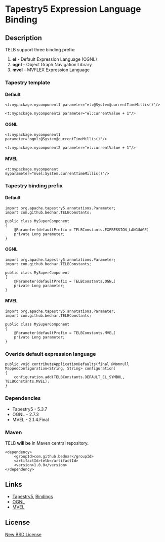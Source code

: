 # Tapestry5 Expression Language Binding

## Description

TELB support three binding prefix:

1. __el__ - Default Expression Language (OGNL)
2. __ognl__ - Object Graph Navigation Library
3. __mvel__ - MVFLEX Expression Language

### Tapestry template

#### Default

    <t:mypackage.mycomponent1 parameter="el:@System@currentTimeMillis()"/>
    
    <t:mypackage.mycomponent2 parameter="el:currentValue + 1"/>
    
#### OGNL

    <t:mypackage.mycomponent1 parameter="ognl:@System@currentTimeMillis()"/>
    
    <t:mypackage.mycomponent2 parameter="el:currentValue + 1"/>
    
#### MVEL

    <t:mypackage.mycomponent myparameter="mvel:System.currentTimeMillis()"/>
    
### Tapestry binding prefix

#### Default

    import org.apache.tapestry5.annotations.Parameter;
    import com.github.bednar.TELBConstants;

    public class MySuperComponent
    {
        @Parameter(defaultPrefix = TELBConstants.EXPRESSION_LANGUAGE)
        private Long parameter;
    }
    
#### OGNL

    import org.apache.tapestry5.annotations.Parameter;
    import com.github.bednar.TELBConstants;

    public class MySuperComponent
    {
        @Parameter(defaultPrefix = TELBConstants.OGNL)
        private Long parameter;
    }
    
#### MVEL

    import org.apache.tapestry5.annotations.Parameter;
    import com.github.bednar.TELBConstants;

    public class MySuperComponent
    {
        @Parameter(defaultPrefix = TELBConstants.MVEL)
        private Long parameter;
    }
    
### Overide default expression language

    public void contributeApplicationDefaults(final @Nonnull MappedConfiguration<String, String> configuration)
    {
        configuration.add(TELBConstants.DEFAULT_EL_SYMBOL, TELBConstants.MVEL);
    }

### Dependencies

 - Tapestry5 - 5.3.7
 - OGNL - 2.7.3
 - MVEL - 2.1.4.Final

### Maven

TELB __will be__ in Maven central repository.

    <dependency>
        <groupId>com.github.bednar</groupId>
        <artifactId>telb</artifactId>
        <version>1.0.0</version>
    </dependency>

## Links
 - [Tapestry5](http://tapestry.apache.org/), [Bindings](http://tapestry.apache.org/component-parameters.html#ComponentParameters-BindingExpressions)
 - [OGNL](http://commons.apache.org/proper/commons-ognl/)
 - [MVEL](http://mvel.codehaus.org)

## License

[New BSD License](http://en.wikipedia.org/wiki/BSD_licenses#3-clause_license_.28.22Revised_BSD_License.22.2C_.22New_BSD_License.22.2C_or_.22Modified_BSD_License.22.29)
